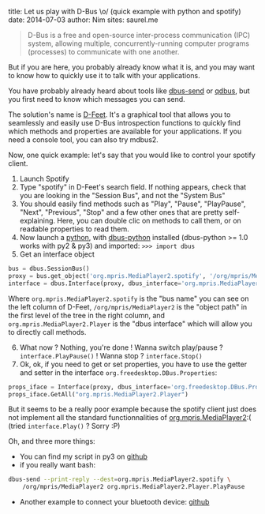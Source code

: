 title: Let us play with D-Bus \o/ (quick example with python and spotify)
date: 2014-07-03
author: Nim
sites: saurel.me

> D-Bus is a free and open-source inter-process communication (IPC) system, allowing multiple, concurrently-running computer programs (processes) to communicate with one another.

But if you are here, you probably already know what it is, and you may want to know how to quickly use it to talk with your applications.

You have probably already heard about tools like [dbus-send](http://dbus.freedesktop.org/doc/dbus-send.1.html) or [qdbus](http://manpages.ubuntu.com/manpages/trusty/man1/qdbus.1.html), but you first need to know which messages you can send.

The solution's name is [D-Feet](https://wiki.gnome.org/action/show/Apps/DFeet). It's a graphical tool that allows you to seamlessly and easily use D-Bus introspection functions to quickly find which methods and properties are available for your applications.
If you need a console tool, you can also try mdbus2.

Now, one quick example: let's say that you would like to control your spotify client.

1. Launch Spotify
2. Type "spotify" in D-Feet's search field. If nothing appears, check that you are looking in the "Session Bus", and not the "System Bus"
3. You should easily find methods such as "Play", "Pause", "PlayPause", "Next", "Previous", "Stop" and a few other ones that are pretty self-explaining. Here, you can double clic on methods to call them, or on readable properties to read them.
4. Now launch a [python](http://ipython.org), with [dbus-python](http://www.freedesktop.org/wiki/Software/DBusBindings/#Python) installed (dbus-python &gt;= 1.0 works with py2 &amp; py3) and imported: `>>> import dbus`
5. Get an interface object

```python
bus = dbus.SessionBus()
proxy = bus.get_object('org.mpris.MediaPlayer2.spotify', '/org/mpris/MediaPlayer2')
interface = dbus.Interface(proxy, dbus_interface='org.mpris.MediaPlayer2.Player')
```
Where `org.mpris.MediaPlayer2.spotify` is the "bus name" you can see on the left column of D-Feet, `/org/mpris/MediaPlayer2` is the "object path" in the first level of the tree in the right column, and `org.mpris.MediaPlayer2.Player` is the "dbus interface" which will allow you to directly call methods.

6. What now ? Nothing, you're done ! Wanna switch play/pause ? `interface.PlayPause()` ! Wanna stop ? `interface.Stop()`
7. Ok, ok, if you need to get or set properties, you have to use the getter and setter in the interface `org.freedesktop.DBus.Properties`:

```python
props_iface = Interface(proxy, dbus_interface='org.freedesktop.DBus.Properties')
props_iface.GetAll("org.mpris.MediaPlayer2.Player")
```

But it seems to be a really poor example because the spotify client just does not implement all the standard functionnalities of [org.mpris.MediaPlayer2](http://specifications.freedesktop.org/mpris-spec/latest/):( (tried `interface.Play()` ? Sorry :P)

Oh, and three more things:

* You can find my script in py3 on [github](https://github.com/nim65s/scripts/blob/master/spotify.py)
* if you really want bash:

```bash
dbus-send --print-reply --dest=org.mpris.MediaPlayer2.spotify \
    /org/mpris/MediaPlayer2 org.mpris.MediaPlayer2.Player.PlayPause
```

* Another example to connect your bluetooth device: [github](https://github.com/nim65s/scripts/blob/master/bt.py)

